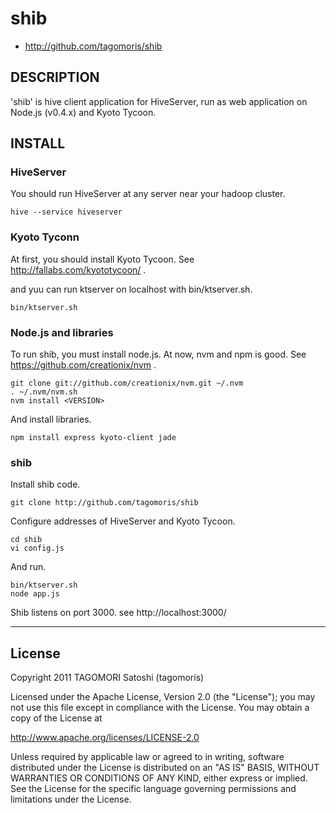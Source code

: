 # shib

* http://github.com/tagomoris/shib

## DESCRIPTION

'shib' is hive client application for HiveServer, run as web application on Node.js (v0.4.x) and Kyoto Tycoon.

## INSTALL

### HiveServer

You should run HiveServer at any server near your hadoop cluster.

    hive --service hiveserver

### Kyoto Tyconn

At first, you should install Kyoto Tycoon. See http://fallabs.com/kyototycoon/ .

and yuu can run ktserver on localhost with bin/ktserver.sh.

    bin/ktserver.sh

### Node.js and libraries

To run shib, you must install node.js. At now, nvm and npm is good. See https://github.com/creationix/nvm .

    git clone git://github.com/creationix/nvm.git ~/.nvm
    . ~/.nvm/nvm.sh
    nvm install <VERSION>

And install libraries.

    npm install express kyoto-client jade

### shib

Install shib code.

    git clone http://github.com/tagomoris/shib

Configure addresses of HiveServer and Kyoto Tycoon.

    cd shib
    vi config.js

And run.

    bin/ktserver.sh
    node app.js

Shib listens on port 3000. see http://localhost:3000/

* * * * *

## License

Copyright 2011 TAGOMORI Satoshi (tagomoris)

Licensed under the Apache License, Version 2.0 (the "License");
you may not use this file except in compliance with the License.
You may obtain a copy of the License at

   http://www.apache.org/licenses/LICENSE-2.0

Unless required by applicable law or agreed to in writing, software
distributed under the License is distributed on an "AS IS" BASIS,
WITHOUT WARRANTIES OR CONDITIONS OF ANY KIND, either express or implied.
See the License for the specific language governing permissions and
limitations under the License.
